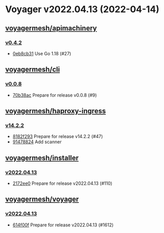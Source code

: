 # Voyager v2022.04.13 (2022-04-14)


## [voyagermesh/apimachinery](https://github.com/voyagermesh/apimachinery)

### [v0.4.2](https://github.com/voyagermesh/apimachinery/releases/tag/v0.4.2)

- [0eb8cb31](https://github.com/voyagermesh/apimachinery/commit/0eb8cb31) Use Go 1.18 (#27)



## [voyagermesh/cli](https://github.com/voyagermesh/cli)

### [v0.0.8](https://github.com/voyagermesh/cli/releases/tag/v0.0.8)

- [70b38ac](https://github.com/voyagermesh/cli/commit/70b38ac) Prepare for release v0.0.8 (#9)



## [voyagermesh/haproxy-ingress](https://github.com/voyagermesh/haproxy-ingress)

### [v14.2.2](https://github.com/voyagermesh/haproxy-ingress/releases/tag/v14.2.2)

- [8182f293](https://github.com/voyagermesh/haproxy-ingress/commit/8182f293) Prepare for release v14.2.2 (#47)
- [91478824](https://github.com/voyagermesh/haproxy-ingress/commit/91478824) Add scanner



## [voyagermesh/installer](https://github.com/voyagermesh/installer)

### [v2022.04.13](https://github.com/voyagermesh/installer/releases/tag/v2022.04.13)

- [2172ee0](https://github.com/voyagermesh/installer/commit/2172ee0) Prepare for release v2022.04.13 (#110)



## [voyagermesh/voyager](https://github.com/voyagermesh/voyager)

### [v2022.04.13](https://github.com/voyagermesh/voyager/releases/tag/v2022.04.13)

- [614f00f](https://github.com/voyagermesh/voyager/commit/614f00f) Prepare for release v2022.04.13 (#1612)



